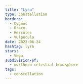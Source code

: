 ```yaml
---
title: "Lyra"
type: constellation
borders:
  - Cygnus
  - Draco
  - Hercules
  - Vulpecula
date: 2023-06-24
hashtag: lyra
stars:
  - Vega
subdivision-of:
  - northern celestial hemisphere
tags:
  - constellation
---
```

